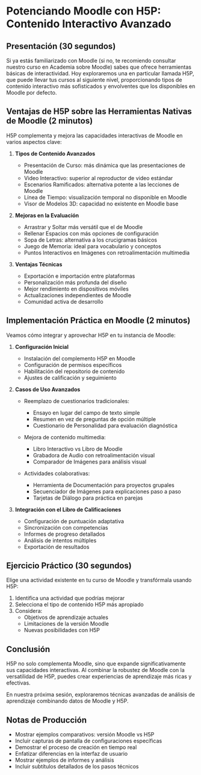 # Potenciando Moodle con H5P: Contenido Interactivo Avanzado

## Presentación (30 segundos)

Si ya estás familiarizado con Moodle (si no, te recomiendo consultar nuestro curso en Academia sobre Moodle) sabes que ofrece herramientas básicas de interactividad. Hoy exploraremos una en particular llamada H5P, que puede llevar tus cursos al siguiente nivel, proporcionando tipos de contenido interactivo más sofisticados y envolventes que los disponibles en Moodle por defecto.

## Ventajas de H5P sobre las Herramientas Nativas de Moodle (2 minutos)

H5P complementa y mejora las capacidades interactivas de Moodle en varios aspectos clave:

1. **Tipos de Contenido Avanzados**
   - Presentación de Curso: más dinámica que las presentaciones de Moodle
   - Video Interactivo: superior al reproductor de video estándar
   - Escenarios Ramificados: alternativa potente a las lecciones de Moodle
   - Línea de Tiempo: visualización temporal no disponible en Moodle
   - Visor de Modelos 3D: capacidad no existente en Moodle base

2. **Mejoras en la Evaluación**
   - Arrastrar y Soltar más versátil que el de Moodle
   - Rellenar Espacios con más opciones de configuración
   - Sopa de Letras: alternativa a los crucigramas básicos
   - Juego de Memoria: ideal para vocabulario y conceptos
   - Puntos Interactivos en Imágenes con retroalimentación multimedia

3. **Ventajas Técnicas**
   - Exportación e importación entre plataformas
   - Personalización más profunda del diseño
   - Mejor rendimiento en dispositivos móviles
   - Actualizaciones independientes de Moodle
   - Comunidad activa de desarrollo

## Implementación Práctica en Moodle (2 minutos)

Veamos cómo integrar y aprovechar H5P en tu instancia de Moodle:

1. **Configuración Inicial**
   - Instalación del complemento H5P en Moodle
   - Configuración de permisos específicos
   - Habilitación del repositorio de contenido
   - Ajustes de calificación y seguimiento

2. **Casos de Uso Avanzados**
   - Reemplazo de cuestionarios tradicionales:
     * Ensayo en lugar del campo de texto simple
     * Resumen en vez de preguntas de opción múltiple
     * Cuestionario de Personalidad para evaluación diagnóstica
   
   - Mejora de contenido multimedia:
     * Libro Interactivo vs Libro de Moodle
     * Grabadora de Audio con retroalimentación visual
     * Comparador de Imágenes para análisis visual
   
   - Actividades colaborativas:
     * Herramienta de Documentación para proyectos grupales
     * Secuenciador de Imágenes para explicaciones paso a paso
     * Tarjetas de Diálogo para práctica en parejas

3. **Integración con el Libro de Calificaciones**
   - Configuración de puntuación adaptativa
   - Sincronización con competencias
   - Informes de progreso detallados
   - Análisis de intentos múltiples
   - Exportación de resultados

## Ejercicio Práctico (30 segundos)

Elige una actividad existente en tu curso de Moodle y transfórmala usando H5P:

1. Identifica una actividad que podrías mejorar
2. Selecciona el tipo de contenido H5P más apropiado
3. Considera:
   - Objetivos de aprendizaje actuales
   - Limitaciones de la versión Moodle
   - Nuevas posibilidades con H5P

## Conclusión

H5P no solo complementa Moodle, sino que expande significativamente sus capacidades interactivas. Al combinar la robustez de Moodle con la versatilidad de H5P, puedes crear experiencias de aprendizaje más ricas y efectivas.

En nuestra próxima sesión, exploraremos técnicas avanzadas de análisis de aprendizaje combinando datos de Moodle y H5P.

## Notas de Producción
- Mostrar ejemplos comparativos: versión Moodle vs H5P
- Incluir capturas de pantalla de configuraciones específicas
- Demostrar el proceso de creación en tiempo real
- Enfatizar diferencias en la interfaz de usuario
- Mostrar ejemplos de informes y análisis
- Incluir subtítulos detallados de los pasos técnicos